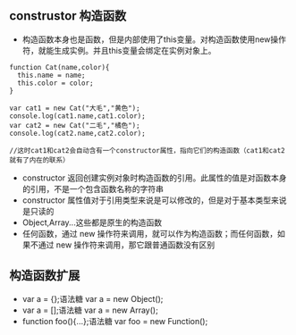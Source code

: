 ## construstor 构造函数

- 构造函数本身也是函数，但是内部使用了this变量。对构造函数使用new操作符，就能生成实例。并且this变量会绑定在实例对象上。
```
function Cat(name,color){
  this.name = name;
  this.color = color;
}

var cat1 = new Cat("大毛","黄色");
console.log(cat1.name,cat1.color);
var cat2 = new Cat("二毛","橘色");
console.log(cat2.name,cat2.color);

//这时cat1和cat2会自动含有一个constructor属性，指向它们的构造函数（cat1和cat2就有了内在的联系）
```
- constructor 返回创建实例对象时构造函数的引用。此属性的值是对函数本身的引用，不是一个包含函数名称的字符串
- constructor 属性值对于引用类型来说是可以修改的，但是对于基本类型来说是只读的
- Object,Array...这些都是原生的构造函数
- 任何函数，通过 new 操作符来调用，就可以作为构造函数；而任何函数，如果不通过 new 操作符来调用，那它跟普通函数没有区别

## 构造函数扩展

- var a = {};语法糖 var a = new Object();
- var a = [];语法糖 var a = new Array();
- function foo(){...};语法糖 var foo = new Function();
